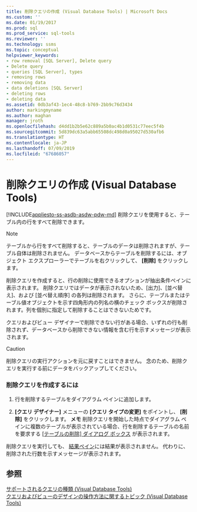 ```yaml
---
title: 削除クエリの作成 (Visual Database Tools) | Microsoft Docs
ms.custom: ''
ms.date: 01/19/2017
ms.prod: sql
ms.prod_service: sql-tools
ms.reviewer: ''
ms.technology: ssms
ms.topic: conceptual
helpviewer_keywords:
- row removal [SQL Server], Delete query
- Delete query
- queries [SQL Server], types
- removing rows
- removing data
- data deletions [SQL Server]
- deleting rows
- deleting data
ms.assetid: 0db3af43-1ec4-48c8-b769-2bb9c76d3434
author: markingmyname
ms.author: maghan
manager: jroth
ms.openlocfilehash: d4dd1b2b5e62c889a5b0ac4b1d0531c77eec5f4b
ms.sourcegitcommit: 5d839dc63a5abb65508dc498d0a95027d530afb6
ms.translationtype: HT
ms.contentlocale: ja-JP
ms.lasthandoff: 07/09/2019
ms.locfileid: "67686057"
---
```

# <a name="create-delete-queries-visual-database-tools"></a>削除クエリの作成 (Visual Database Tools)
[!INCLUDE[appliesto-ss-asdb-asdw-pdw-md](../../includes/appliesto-ss-asdb-asdw-pdw-md.md)]
削除クエリを使用すると、テーブル内の行をすべて削除できます。  
  
> [!NOTE]  
> テーブルから行をすべて削除すると、テーブルのデータは削除されますが、テーブル自体は削除されません。 データベースからテーブルを削除するには、オブジェクト エクスプローラーでテーブルを右クリックして、 **[削除]** をクリックします。  
  
削除クエリを作成すると、行の削除に使用できるオプションが抽出条件ペインに表示されます。 削除クエリではデータが表示されないため、[出力]、[並べ替え]、および [並べ替え順序] の各列は削除されます。 さらに、テーブルまたはテーブル値オブジェクトを示す四角形内の列名の横のチェック ボックスが削除されます。列を個別に指定して削除することはできないためです。  
  
クエリおよびビュー デザイナーで削除できない行がある場合、いずれの行も削除されず、データベースから削除できない情報を含む行を示すメッセージが表示されます。  
  
> [!CAUTION]  
> 削除クエリの実行アクションを元に戻すことはできません。 念のため、削除クエリを実行する前にデータをバックアップしてください。  
  
### <a name="to-create-a-delete-query"></a>削除クエリを作成するには  
  
1.  行を削除するテーブルをダイアグラム ペインに追加します。  
  
2.  **[クエリ デザイナー]** メニューの **[クエリ タイプの変更]** をポイントし、 **[削除]** をクリックします。 **メモ** 削除クエリを開始した時点でダイアグラム ペインに複数のテーブルが表示されている場合、行を削除するテーブルの名前を要求する [[テーブルの削除] ダイアログ ボックス](../../ssms/visual-db-tools/delete-table-dialog-box-visual-database-tools.md) が表示されます。  
  
削除クエリを実行しても、 [結果ペイン](../../ssms/visual-db-tools/results-pane-visual-database-tools.md)には結果が表示されません。 代わりに、削除された行数を示すメッセージが表示されます。  
  
## <a name="see-also"></a>参照  
[サポートされるクエリの種類 (Visual Database Tools)](../../ssms/visual-db-tools/supported-query-types-visual-database-tools.md)  
[クエリおよびビューのデザインの操作方法に関するトピック (Visual Database Tools)](../../ssms/visual-db-tools/design-queries-and-views-how-to-topics-visual-database-tools.md)  
  
